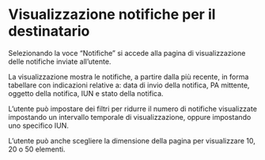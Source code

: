 # Visualizzazione notifiche per il destinatario

Selezionando la voce “Notifiche” si accede alla pagina di visualizzazione delle notifiche inviate all’utente.

La visualizzazione mostra le notifiche, a partire dalla più recente, in forma tabellare con indicazioni relative a: data di invio della notifica, PA mittente, oggetto della notifica, IUN e stato della notifica.

L’utente può impostare dei filtri per ridurre il numero di notifiche visualizzate impostando un intervallo temporale di visualizzazione, oppure impostando uno specifico IUN.

L’utente può anche scegliere la dimensione della pagina per visualizzare 10, 20 o 50 elementi.

<figure><img src="../../../../.gitbook/assets/image (42).png" alt=""><figcaption></figcaption></figure>

